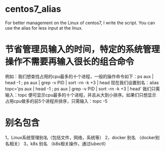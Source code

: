 # centos7_alias
For better management on the Linux of  centos7, I write the script. You can use the alias for  less input at the linux.
# 节省管理员输入的时间，特定的系统管理操作不需要再输入很长的组合命令
例如：我们想查找占用的cpu最多的十个进程，一般的操作命令如下：ps aux  |  head  -1 ;  ps aux  | grep -v PID | sort -rn -k +3 |  head
现在我们设置别名：alias topc='ps aux  |  head  -1 ;  ps aux  | grep -v PID | sort -rn -k +3 |  head'
我们只需输入：topc 便可显示cpu最多的十个进程，并且从大到小排序。如果们只想显示占用cpu做多的前5个进程并排序，只需输入：topc -5


#  别名包含
1，Linux系统管理别名（包括文件，网络，系统等）
2，docker 别名 （docker别名相关）
3，k8s  别名 （k8s相关操作，通过lubectl）
